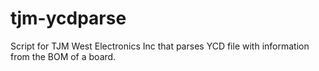 # tjm-ycdparse
Script for TJM West Electronics Inc that parses YCD file with information from the BOM of a board.
